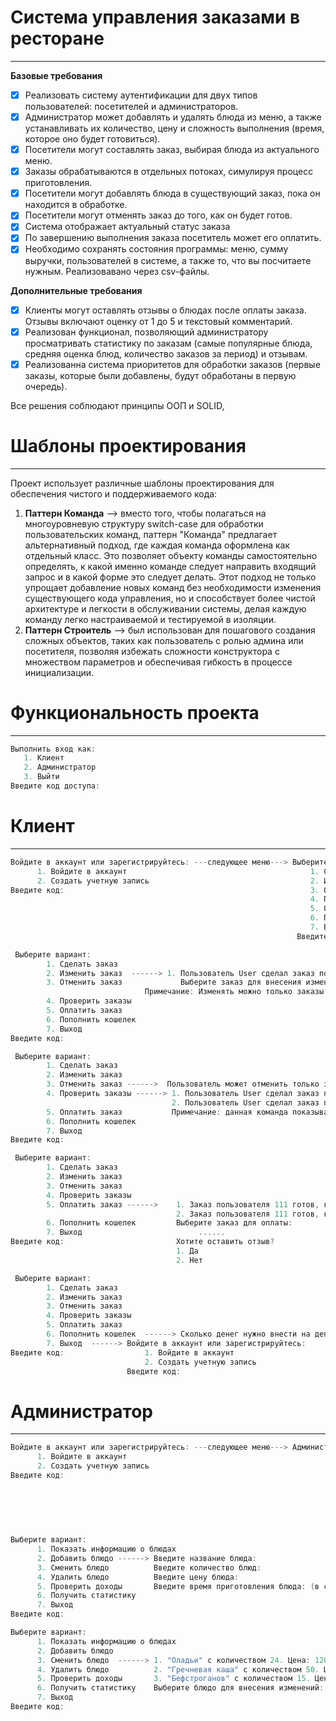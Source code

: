 # Система управления заказами в ресторане
----------------------------------------------------------
**Базовые требования**
- [x] Реализовать систему аутентификации для двух типов пользователей: посетителей и администраторов.
- [x] Администратор может добавлять и удалять блюда из меню, а также устанавливать их количество, цену и сложность выполнения (время, которое оно будет готовиться).
- [x] Посетители могут составлять заказ, выбирая блюда из актуального меню.
- [x] Заказы обрабатываются в отдельных потоках, симулируя процесс приготовления.
- [x] Посетители могут добавлять блюда в существующий заказ, пока он находится в обработке.
- [x] Посетители могут отменять заказ до того, как он будет готов.
- [x] Система отображает актуальный статус заказа
- [x] По завершению выполнения заказа посетитель может его оплатить.
- [x] Необходимо сохранять состояния программы: меню, сумму выручки, пользователей в системе, а также то, что вы посчитаете нужным. Реализовавано через csv-файлы.
      
**Дополнительные требования**
- [x] Клиенты могут оставлять отзывы о блюдах после оплаты заказа. Отзывы включают оценку от 1 до 5 и текстовый комментарий.
- [x] Реализован функционал, позволяющий администратору просматривать статистику по заказам (самые популярные блюда, средняя оценка блюд, количество заказов за период) и отзывам.
- [x] Реализованна система приоритетов для обработки заказов (первые заказы, которые были добавлены, будут обработаны в первую очередь).
      
Все решения соблюдают принципы ООП и SOLID,

# Шаблоны проектирования
----------------------------------------------------------
Проект использует различные шаблоны проектирования для обеспечения чистого и поддерживаемого кода:
1) **Паттерн Команда** --> вместо того, чтобы полагаться на многоуровневую структуру switch-case для обработки пользовательских команд, паттерн "Команда" предлагает альтернативный подход, где каждая команда оформлена как отдельный класс. Это позволяет объекту команды самостоятельно определять, к какой именно команде следует направить входящий запрос и в какой форме это следует делать. Этот подход не только упрощает добавление новых команд без необходимости изменения существующего кода управления, но и способствует более чистой архитектуре и легкости в обслуживании системы, делая каждую команду легко настраиваемой и тестируемой в изоляции.
2) **Паттерн Строитель** --> был использован для пошагового создания сложных объектов, таких как пользователь с ролью админа или посетителя, позволяя избежать сложности конструктора с множеством параметров и обеспечивая гибкость в процессе инициализации.


# Функциональность проекта
----------------------------------------------------------
```Kotlin
Выполнить вход как:
   1. Клиент
   2. Администратор
   3. Выйти
Введите код доступа:
```
# Клиент
----------------------------------------------------------
```Kotlin
Войдите в аккаунт или зарегистрируйтесь: ---следующее меню---> Выберите вариант: 
      1. Войдите в аккаунт                                         1. Сделать заказ ------> Сделайте ваш заказ:
      2. Создать учетную запись                                    2. Изменить заказ            1. Добавить блюдо к заказу ------> 1. "Оладьи" с количеством 24. Цена: 120
Введите код:                                                       3. Отменить заказ            2. Оформить заказ                  2. "Гречневая каша" с количеством 50. Цена: 200
                                                                   4. Проверить заказы          3. Выход                           3. "Бефстроганов" с количеством 15. Цена: 550
                                                                   5. Оплатить заказ        Введите код:                           ...
                                                                   6. Пополнить кошелек
                                                                   7. Выход
                                                                Введите код:
```
```Kotlin
 Выберите вариант: 
        1. Сделать заказ  
        2. Изменить заказ  ------> 1. Пользователь User сделал заказ по цене «550 рублей», заказ имеет статус: В процессе... 
        3. Отменить заказ             Выберите заказ для внесения изменений:
                              Примечание: Изменять можно только заказы со статусом «В процессе...», готовые заказы изменить уже нельзя
        4. Проверить заказы         
        5. Оплатить заказ       
        6. Пополнить кошелек
        7. Выход
Введите код:
```
```Kotlin
 Выберите вариант: 
        1. Сделать заказ  
        2. Изменить заказ
        3. Отменить заказ ------>  Пользователь может отменить только заказы со статусом «В процессе...», готовые заказы отменить уже нельзя
        4. Проверить заказы ------> 1. Пользователь User сделал заказ по цене «120 рублей», заказ имеет статус: Finished
                                    2. Пользователь User сделал заказ по цене «550 рублей», заказ имеет статус: В процессе... 
        5. Оплатить заказ           Примечание: данная команда показывает заказы и их статус 
        6. Пополнить кошелек
        7. Выход
Введите код:
```
```Kotlin
 Выберите вариант: 
        1. Сделать заказ  
        2. Изменить заказ  
        3. Отменить заказ           
        4. Проверить заказы         
        5. Оплатить заказ ------>    1. Заказ пользователя 111 готов, к оплате «120 рублей»
                                     2. Заказ пользователя 111 готов, к оплате «550 рублей»    
        6. Пополнить кошелек         Выберите заказ для оплаты:
        7. Выход                          ......
Введите код:                         Хотите оставить отзыв?
                                     1. Да
                                     2. Нет
```
```Kotlin
 Выберите вариант: 
        1. Сделать заказ  
        2. Изменить заказ 
        3. Отменить заказ        
        4. Проверить заказы         
        5. Оплатить заказ       
        6. Пополнить кошелек  ------> Сколько денег нужно внести на депозит?
        7. Выход  ------> Войдите в аккаунт или зарегистрируйтесь:
Введите код:                  1. Войдите в аккаунт
                              2. Создать учетную запись
                          Введите код:  
```
# Администратор
----------------------------------------------------------
```Kotlin
Войдите в аккаунт или зарегистрируйтесь: ---следующее меню---> Администратор. Выберите вариант: 
      1. Войдите в аккаунт                                                     1. Показать информацию о блюдах------> 1. "Оладьи" с количеством 24. Цена: 120
      2. Создать учетную запись                                                2. Добавить блюдо                      2. "Гречневая каша" с количеством 50. Цена: 200
Введите код:                                                                   3. Сменить блюдо                       3. "Бефстроганов" с количеством 15. Цена: 550
                                                                               4. Удалить блюдо               
                                                                               5. Проверить доходы        
                                                                               6. Получить статистику
                                                                               7. Выход
                                                                            Введите код:
```
```Kotlin
Выберите вариант: 
      1. Показать информацию о блюдах
      2. Добавить блюдо ------> Введите название блюда:                 
      3. Сменить блюдо          Введите количество блюд:                    
      4. Удалить блюдо          Введите цену блюда:   
      5. Проверить доходы       Введите время приготовления блюда: (в секундах)
      6. Получить статистику
      7. Выход
Введите код:
```
```Kotlin
Выберите вариант: 
      1. Показать информацию о блюдах
      2. Добавить блюдо  
      3. Сменить блюдо  ------> 1. "Оладьи" с количеством 24. Цена: 120
      4. Удалить блюдо          2. "Гречневая каша" с количеством 50. Цена: 200
      5. Проверить доходы       3. "Бефстроганов" с количеством 15. Цена: 550
      6. Получить статистику    Выберите блюдо для внесения изменений: .... -------> Какую часть вы хотите изменить?
      7. Выход                                                                         1. Изменить сумму ----> Введите новую сумму:
Введите код:                                                                           2. Изменить цену ----> Введите новую цену:
                                                                                       3. Изменить время приготовления ----> Введите новую сложность (в секундах)::
                                                                                       4. Выход
                                                                                     Введите код: 
```
